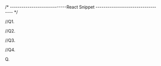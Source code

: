 /* -----------------------------React Snippet ----------------------------------- */

//Q1.

 <!-- import { useState } from "react";

 const Counter1 = () => {
   const [count, setCount] = useState(0);

   setCount(count + 1);

  return <p>{count}</p>;
 };

 export default Counter1; -->

 <!-- The problem here is that you’re calling setCount directly inside the component’s main body
  
  Here’s what’s happening step-by-step:

Component mounts → count starts at 0.

The line setCount(count + 1) runs immediately.

Calling setCount updates state → React triggers a re-render.

On the next render, the code runs again → setCount is called again → triggers another render.

This loop continues forever until React stops it and shows -->


//Q2.

<!-- import { useState } from "react";

const Counter2 = () => {
  const [count, setCount] = useState(0);

  const increment = () => {
    setCount(count + 1);
  };

  return (
    <div>
      <p>{count}</p>
      <button onClick={increment}>Count</button>
    </div>
  );
};

export default Counter2; -->

 
 <!-- This version doesn’t cause an infinite loop because setCount is not called automatically during the render phase — it’s only called when you click the button.
setCount is only called in response to a user event (button click), not on every render.
Since state updates are triggered only by interaction, the loop ends after each click. -->
 

//Q3.

<!-- import { useEffect, useState } from "react";

export const Counter3 = () => {
  const [count1, setCount1] = useState(0);

  let count = 0;

  const handler = () => {
    count = count + 1;
    console.log(count);
  };

  return <p onClick={handler}>{count}</p>;
}; -->

//Q4.

<!-- export const Counter4 = () => {
  const [count1, setCount1] = useState(0);

  let count = 0;

  const handler = () => {
    // count = count + 1;
    // console.log(count);
    setCount1((prev) => prev + 1);
  };

  useEffect(() => {
    setCount1((prev) => (prev + count));
  }, []);

  return <p onClick={handler}>{count1}</p>;
}; -->

Q. 



